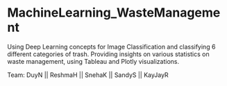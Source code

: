 # MachineLearning_WasteManagement
Using Deep Learning concepts for Image Classification and classifying 6 different categories of trash. Providing insights on various statistics on waste management, using Tableau and Plotly visualizations.

Team: DuyN || ReshmaH || SnehaK || SandyS || KayJayR
